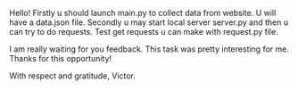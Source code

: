Hello!
Firstly u should launch main.py to collect data from website. U will have a data.json file.
Secondly u may start local server server.py and then u can try to do requests. Test get requests u can make with request.py file.

I am really waiting for you feedback. This task was pretty interesting for me. Thanks for this opportunity!

With respect and gratitude, Victor.
